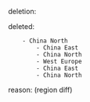 deletion:

deleted:

		- China North 
			- China East 
			- China North
			- West Europe
			- China East
			- China North

reason: (region diff)


